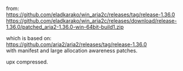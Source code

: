 from:  
https://github.com/eladkarako/win_aria2c/releases/tag/release-1.36.0  
https://github.com/eladkarako/win_aria2c/releases/download/release-1.36.0/patched_aria2-1.36.0-win-64bit-build1.zip  

which is based on:  
https://github.com/aria2/aria2/releases/tag/release-1.36.0  
with manifest and large allocation awareness patches.  

upx compressed.  
